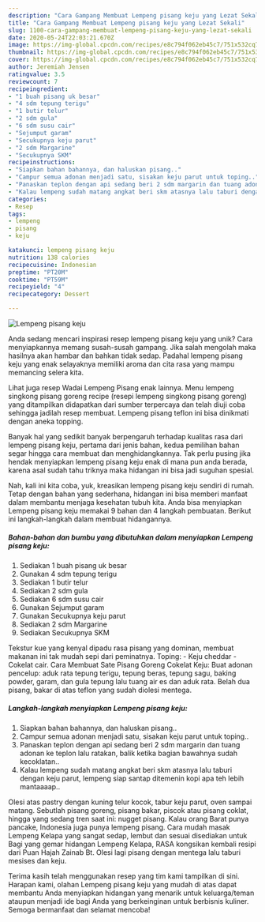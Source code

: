 ```yaml
---
description: "Cara Gampang Membuat Lempeng pisang keju yang Lezat Sekali"
title: "Cara Gampang Membuat Lempeng pisang keju yang Lezat Sekali"
slug: 1100-cara-gampang-membuat-lempeng-pisang-keju-yang-lezat-sekali
date: 2020-05-24T22:03:21.670Z
image: https://img-global.cpcdn.com/recipes/e8c794f062eb45c7/751x532cq70/lempeng-pisang-keju-foto-resep-utama.jpg
thumbnail: https://img-global.cpcdn.com/recipes/e8c794f062eb45c7/751x532cq70/lempeng-pisang-keju-foto-resep-utama.jpg
cover: https://img-global.cpcdn.com/recipes/e8c794f062eb45c7/751x532cq70/lempeng-pisang-keju-foto-resep-utama.jpg
author: Jeremiah Jensen
ratingvalue: 3.5
reviewcount: 7
recipeingredient:
- "1 buah pisang uk besar"
- "4 sdm tepung terigu"
- "1 butir telur"
- "2 sdm gula"
- "6 sdm susu cair"
- "Sejumput garam"
- "Secukupnya keju parut"
- "2 sdm Margarine"
- "Secukupnya SKM"
recipeinstructions:
- "Siapkan bahan bahannya, dan haluskan pisang.."
- "Campur semua adonan menjadi satu, sisakan keju parut untuk toping.."
- "Panaskan teplon dengan api sedang beri 2 sdm margarin dan tuang adonan ke teplon lalu ratakan, balik ketika bagian bawahnya sudah kecoklatan.."
- "Kalau lempeng sudah matang angkat beri skm atasnya lalu taburi dengan keju parut, lempeng siap santap ditemenin kopi apa teh lebih mantaaaap.."
categories:
- Resep
tags:
- lempeng
- pisang
- keju

katakunci: lempeng pisang keju 
nutrition: 138 calories
recipecuisine: Indonesian
preptime: "PT20M"
cooktime: "PT59M"
recipeyield: "4"
recipecategory: Dessert

---
```



![Lempeng pisang keju](https://img-global.cpcdn.com/recipes/e8c794f062eb45c7/751x532cq70/lempeng-pisang-keju-foto-resep-utama.jpg)

Anda sedang mencari inspirasi resep lempeng pisang keju yang unik? Cara menyiapkannya memang susah-susah gampang. Jika salah mengolah maka hasilnya akan hambar dan bahkan tidak sedap. Padahal lempeng pisang keju yang enak selayaknya memiliki aroma dan cita rasa yang mampu memancing selera kita.

Lihat juga resep Wadai Lempeng Pisang enak lainnya. Menu lempeng singkong pisang goreng recipe (resepi lempeng singkong pisang goreng) yang ditampilkan didapatkan dari sumber terpercaya dan telah diuji coba sehingga jadilah resep membuat. Lempeng pisang teflon ini bisa dinikmati dengan aneka topping.

Banyak hal yang sedikit banyak berpengaruh terhadap kualitas rasa dari lempeng pisang keju, pertama dari jenis bahan, kedua pemilihan bahan segar hingga cara membuat dan menghidangkannya. Tak perlu pusing jika hendak menyiapkan lempeng pisang keju enak di mana pun anda berada, karena asal sudah tahu triknya maka hidangan ini bisa jadi suguhan spesial.


Nah, kali ini kita coba, yuk, kreasikan lempeng pisang keju sendiri di rumah. Tetap dengan bahan yang sederhana, hidangan ini bisa memberi manfaat dalam membantu menjaga kesehatan tubuh kita. Anda bisa menyiapkan Lempeng pisang keju memakai 9 bahan dan 4 langkah pembuatan. Berikut ini langkah-langkah dalam membuat hidangannya.

<!--inarticleads1-->

##### Bahan-bahan dan bumbu yang dibutuhkan dalam menyiapkan Lempeng pisang keju:

1. Sediakan 1 buah pisang uk besar
1. Gunakan 4 sdm tepung terigu
1. Sediakan 1 butir telur
1. Sediakan 2 sdm gula
1. Sediakan 6 sdm susu cair
1. Gunakan Sejumput garam
1. Gunakan Secukupnya keju parut
1. Sediakan 2 sdm Margarine
1. Sediakan Secukupnya SKM


Tekstur kue yang kenyal dipadu rasa pisang yang dominan, membuat makanan ini tak mudah sepi dari peminatnya. Toping: - Keju cheddar - Cokelat cair. Cara Membuat Sate Pisang Goreng Cokelat Keju: Buat adonan pencelup: aduk rata tepung terigu, tepung beras, tepung sagu, baking powder, garam, dan gula tepung lalu tuang air es dan aduk rata. Belah dua pisang, bakar di atas teflon yang sudah diolesi mentega. 

<!--inarticleads2-->

##### Langkah-langkah menyiapkan Lempeng pisang keju:

1. Siapkan bahan bahannya, dan haluskan pisang..
1. Campur semua adonan menjadi satu, sisakan keju parut untuk toping..
1. Panaskan teplon dengan api sedang beri 2 sdm margarin dan tuang adonan ke teplon lalu ratakan, balik ketika bagian bawahnya sudah kecoklatan..
1. Kalau lempeng sudah matang angkat beri skm atasnya lalu taburi dengan keju parut, lempeng siap santap ditemenin kopi apa teh lebih mantaaaap..


Olesi atas pastry dengan kuning telur kocok, tabur keju parut, oven sampai matang. Sebutlah pisang goreng, pisang bakar, piscok atau pisang coklat, hingga yang sedang tren saat ini: nugget pisang. Kalau orang Barat punya pancake, Indonesia juga punya lempeng pisang. Cara mudah masak Lempeng Kelapa yang sangat sedap, lembut dan sesuai disediakan untuk Bagi yang gemar hidangan Lempeng Kelapa, RASA kongsikan kembali resipi dari Puan Hajah Zainab Bt. Olesi lagi pisang dengan mentega lalu taburi mesises dan keju. 

Terima kasih telah menggunakan resep yang tim kami tampilkan di sini. Harapan kami, olahan Lempeng pisang keju yang mudah di atas dapat membantu Anda menyiapkan hidangan yang menarik untuk keluarga/teman ataupun menjadi ide bagi Anda yang berkeinginan untuk berbisnis kuliner. Semoga bermanfaat dan selamat mencoba!
